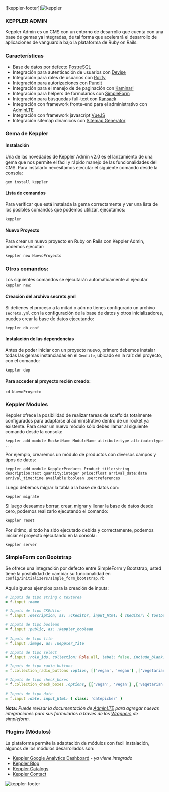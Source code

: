 
![keppler-footer](![keppler](http://i66.tinypic.com/2602uzb.png)

### KEPPLER ADMIN

Keppler Admin es un CMS con un entorno de desarrollo que cuenta con una base de gemas ya integradas, de tal forma que acelerará el desarrollo de aplicaciones de vanguardia bajo la plataforma de Ruby on Rails.


### Características

* Base de datos por defecto [PostreSQL](https://www.postgresql.org/)
* Integración para autenticación de usuarios con [Devise](https://github.com/plataformatec/devise)
* Integración para roles de usuarios con [Rolify](https://github.com/RolifyCommunity/rolify)
* Integración para autorizaciones con [Pundit](https://github.com/varvet/pundit)
* Integración para el manejo de de paginación con [Kaminari](https://github.com/amatsuda/kaminari)
* Integración para helpers de formularios con [SimpleForm](https://github.com/RolifyCommunity/rolify)
* Integración para búsquedas full-text con [Ransack](https://github.com/activerecord-hackery/ransack)
* Integración con framework fronte-end para el administrativo con [AdminLTE](https://adminlte.io/)
* Integración con framework javascript [VueJS](https://vuejs.org/)
* Integración sitemap dinamicos con [Sitemap Generator](https://github.com/kjvarga/sitemap_generator)

### Gema de Keppler

#### Instalación

Una de las novedades de Keppler Admin v2.0 es el lanzamiento de una gema que nos
permite el fácil y rápido manejo de las funcionalidades del CMS. Para instalarlo
necesitamos ejecutar el siguiente comando desde la consola:

`gem install keppler`

#### Lista de comandos

Para verificar que está instalada la gema correctamente y ver una lista de los posibles comandos
que podemos utilizar, ejecutamos:

`keppler`

#### Nuevo Proyecto

Para crear un nuevo proyecto en Ruby on Rails con Keppler Admin, podemos ejecutar:

`keppler new NuevoProyecto`

### Otros comandos:

Los siguientes comandos se ejecutarán automáticamente al ejecutar `keppler new`:

#### Creación del archivo secrets.yml

Si detienes el proceso a la mitad o aún no tienes configurado un archivo `secrets.yml` con la configuración de
la base de datos y otros inicializadores, puedes crear la base de datos ejecutando:

`keppler db_conf`

#### Instalación de las dependencias

Antes de poder iniciar con un proyecto nuevo, primero debemos instalar todas las gemas
instanciadas en el `Gemfile`, ubicado en la raíz del proyecto, con el comando:

`keppler dep`

#### Para acceder al proyecto recién creado:

`cd NuevoProyecto`

### Keppler Modules

Keppler ofrece la posibilidad de realizar tareas de scaffolds totalmente
configurados para adaptarse al administrativo dentro de un rocket ya existente.
Para crear un nuevo módulo sólo debes llamar al siguiente comando desde la consola:

`keppler add module RocketName ModuleName attribute:type attribute:type ...`

Por ejemplo, crearemos un módulo de productos con diversos campos y tipos de datos:

`keppler add module KepplerProducts Product title:string description:text quantity:integer price:float arrival_date:date arrival_time:time available:boolean user:references`

Luego debemos migrar la tabla a la base de datos con:

`keppler migrate`

Si luego deseamos borrar, crear, migrar y llenar la base de datos desde cero,
podemos realizarlo ejecutando el comando:

`keppler reset`

Por último, si todo ha sido ejecutado debida y correctamente, podemos iniciar
el proyecto ejecutando en la consola:

`keppler server`

### SimpleForm con Bootstrap

Se ofrece una integración por defecto entre SimpleForm y Bootstrap, usted tiene la posibilidad de cambiar su funcionalidad en `config/initializers/simple_form_bootstrap.rb`

Aqui algunos ejemplos para la creación de inputs:

```ruby
# Inputs de tipo string o textarea
= f.input :name

# Inputs de tipo CKEditor
= f.input :description, as: :ckeditor, input_html: { ckeditor: { toolbar: 'mini'} }

# Inputs de tipo boolean
= f.input :public, as: :keppler_boolean

# Inputs de tipo file
= f.input :image, as: :keppler_file

# Inputs de tipo select
= f.input :role_ids, collection: Role.all, label: false, include_blank: "Seleccione un rol"

# Inputs de tipo radio buttons
= f.collection_radio_buttons :option, [['vegan', 'vegan'] ,['vegetarian', 'vegetarian']], :first, :last

# Inputs de tipo check_boxes
= f.collection_check_boxes :options, [['vegan', 'vegan'] ,['vegetarian', 'vegetarian']], :first, :last

# Inputs de tipo date
= f.input :date, input_html: { class: 'datepicker' }
```

**Nota:** *Puede revisar la documentación de [AdminLTE](https://adminlte.io) para agregar nuevas integraciones para sus formularios a través de los [Wrappers](https://github.com/plataformatec/simple_form/wiki/Custom-Wrappers) de simpleform.*

### Plugins (Módulos)

La plataforma permite la adaptación de módulos con facil instalación, algunos de los módulos desarrollados son:

* [Keppler Google Analytics Dashboard](https://github.com/slicegroup/keppler_ga_dashboard) - *ya viene integrado*
* [Keppler Blog](https://github.com/slicegroup/keppler_blog)
* [Keppler Catalogs](https://github.com/slicegroup/keppler_catalogs)
* [Keppler Contact](https://github.com/slicegroup/keppler_contact_us)

![keppler-footer](http://i67.tinypic.com/29yi9om.png)

